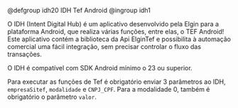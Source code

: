 @defgroup idh20 IDH Tef Android
@ingroup idh1

O IDH (Intent Digital Hub) é um aplicativo desenvolvido pela Elgin para a plataforma Android, que realiza várias funções, entre elas, o TEF Android!
Este aplicativo contém a biblioteca da Api ElginTef e possibilita à automação comercial uma fácil integração, sem precisar controlar o fluxo das transações.

O IDH é compatível com SDK Android mínimo o 23 ou superior.

Para executar as funções de Tef é obrigatório enviar 3 parâmetros ao IDH, `empresaSitef`, `modalidade` e `CNPJ_CPF`. Para a modalidade 0, também é obrigatório o parâmetro `valor`.